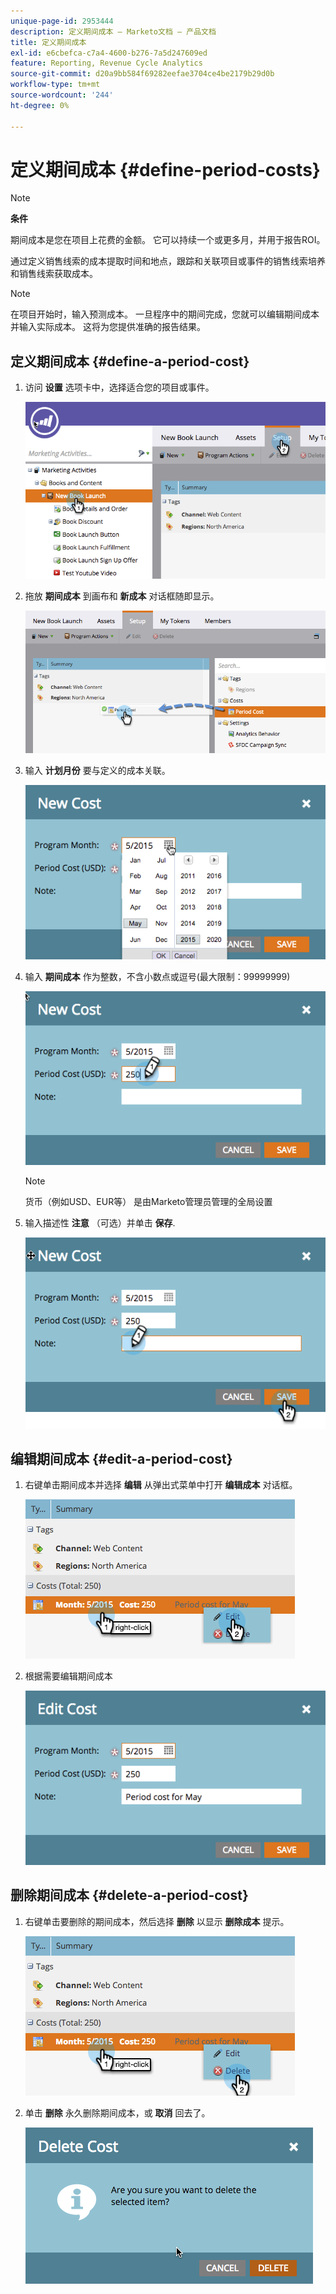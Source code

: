 ```yaml
---
unique-page-id: 2953444
description: 定义期间成本 — Marketo文档 — 产品文档
title: 定义期间成本
exl-id: e6cbefca-c7a4-4600-b276-7a5d247609ed
feature: Reporting, Revenue Cycle Analytics
source-git-commit: d20a9bb584f69282eefae3704ce4be2179b29d0b
workflow-type: tm+mt
source-wordcount: '244'
ht-degree: 0%

---
```


# 定义期间成本 {#define-period-costs}

>[!NOTE]
>
>**条件**
>
>期间成本是您在项目上花费的金额。 它可以持续一个或更多月，并用于报告ROI。

通过定义销售线索的成本提取时间和地点，跟踪和关联项目或事件的销售线索培养和销售线索获取成本。

>[!NOTE]
>
>在项目开始时，输入预测成本。 一旦程序中的期间完成，您就可以编辑期间成本并输入实际成本。 这将为您提供准确的报告结果。

## 定义期间成本 {#define-a-period-cost}

1. 访问 **设置** 选项卡中，选择适合您的项目或事件。

   ![](assets/image2015-4-24-11-3a13-3a27.png)

1. 拖放 **期间成本** 到画布和 **新成本** 对话框随即显示。

   ![](assets/image2015-4-24-16-3a31-3a15.png)

1. 输入 **计划月份** 要与定义的成本关联。

   ![](assets/image2015-4-24-16-3a11-3a30.png)

1. 输入 **期间成本** 作为整数，不含小数点或逗号(最大限制：99999999)

   ![](assets/image2015-4-24-16-3a10-3a24.png)

   >[!NOTE]
   >
   >货币（例如USD、EUR等） 是由Marketo管理员管理的全局设置

1. 输入描述性 **注意** （可选）并单击 **保存**.

   ![](assets/image2015-4-24-16-3a21-3a16.png)

## 编辑期间成本 {#edit-a-period-cost}

1. 右键单击期间成本并选择 **编辑** 从弹出式菜单中打开 **编辑成本** 对话框。

   ![](assets/image2015-4-24-16-3a26-3a29.png)

1. 根据需要编辑期间成本

   ![](assets/image2015-4-24-16-3a27-3a38.png)

## 删除期间成本 {#delete-a-period-cost}

1. 右键单击要删除的期间成本，然后选择 **删除** 以显示 **删除成本** 提示。

   ![](assets/image2015-4-24-16-3a33-3a32.png)

1. 单击 **删除** 永久删除期间成本，或 **取消** 回去了。

   ![](assets/image2015-4-24-16-3a34-3a38.png)
